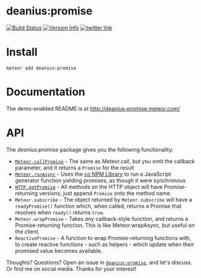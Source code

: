 # deanius:promise
[![Build Status](https://img.shields.io/travis/deanius/meteor-promise.svg)](https://travis-ci.org/deanius/meteor-promise) [![Version Info](https://img.shields.io/badge/meteor-v3.1.2-green.svg)](https://atmospherejs.com/deanius/promise) [![twitter link](https://img.shields.io/badge/twitter-@deaniusdev-55acee.svg)](https://twitter.com/@deaniusdev)

# Install
```
meteor add deanius:promise
```

# Documentation
The demo-enabled README is at http://deanius-promise.meteor.com/

# API

The *deanius:promise* package gives you the following functionality:

  - [`Meteor.callPromise`](#call-promise) - The same as Meteor.call, but you omit the callback parameter, and it returns a `Promise` for the result
  - [`Meteor.runAsync`](#run-async) - Uses the [co NPM Library](https://www.npmjs.com/package/co) to run a JavaScript generator function yielding promises, as though it were synchronous
  - [`HTTP.getPromise`](#http) - All methods on the HTTP object will have Promise-returning versions, just append `Promise` onto the method name.
  - `Meteor.subscribe` - The object returned by `Meteor.subscribe` will have a `readyPromise()` function which, when called, returns a Promise that resolves when `ready()` returns `true`.
  - `Meteor.wrapPromise` - Takes *any* callback-style function, and returns a Promise-returning function. This is like Meteor.wrapAsync, but useful on the client.
  - `ReactivePromise` - A function to wrap Promise-returning functions with, to create reactive functions - such as helpers - which update when their promised value becomes available.


Thoughts? Questions? Open an issue in [`deanius:promise`](https://github.com/deanius/meteor-promise), and let's discuss. Or find me on social media. Thanks for your interest!
